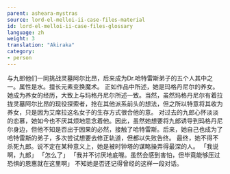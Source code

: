 ```yaml
---
parent: asheara-mystras
source: lord-el-melloi-ii-case-files-material
id: lord-el-melloi-ii-case-files-glossary
language: zh
weight: 3
translation: "Akiraka"
category:
- person
---
```


与九郎他们一同挑战灵墓阿尔比昂，后来成为Dr.哈特雷斯弟子的五个人其中之一。属性是水。擅长元素变换魔术。
正如作品中所述，她是玛格丹尼尔的养女。她成为养女的经历，大致上与玛格丹尼尔所述一致。当然，虽然玛格丹尼尔有着拉拢灵墓阿尔比昂的现役探索者，抢在其他派系前头的想法，但之所以特意将其收为养女，只是因为艾席拉这名女子的生存方式很合他的意。
对过去的九郎心怀淡淡的恋慕，她如今也不厌其烦地思念着他。因此，虽然她想要将九郎诱导到玛格丹尼尔身边，但他不知是否出于因果的必然，接触了哈特雷斯。后来，她自己也成为了哈特雷斯的弟子，多次尝试想要去修正轨道，但都以失败告终。
最终，她不得不杀死九郎。说不定在某种意义上，她是被时钟塔的谋略操弄得最深的人。
「我说啊，九郎」
「怎么了」
「我并不讨厌地底喔。虽然会感到害怕，但毕竟能够压过恐惧的恩惠就在这里啊」
不知她是否还记得曾经的这样一段对话。
